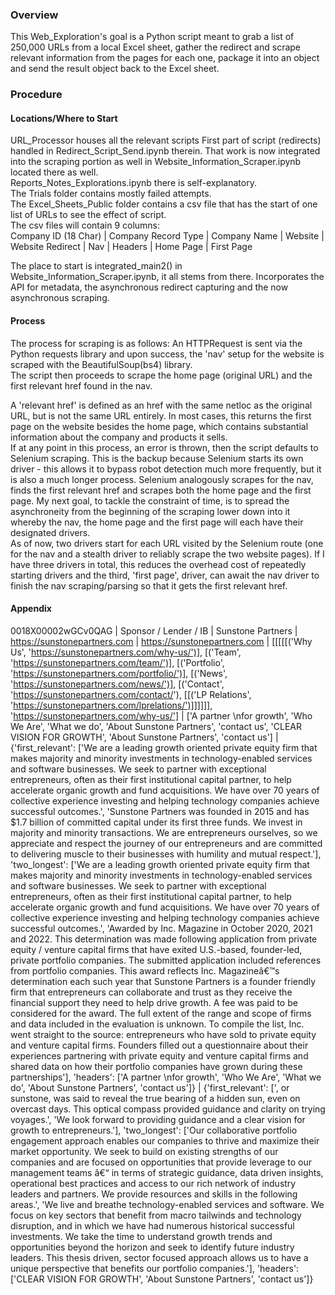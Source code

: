 ### Overview
This Web_Exploration's goal is a Python script meant to grab a list of 250,000 URLs from a local Excel sheet, gather the redirect and scrape relevant information from the pages 
for each one, package it into an object and send the result object back to the Excel sheet.

### Procedure
#### Locations/Where to Start
URL_Processor houses all the relevant scripts
First part of script (redirects) handled in Redirect_Script_Send.ipynb therein. That work is now integrated into the scraping portion as well in Website_Information_Scraper.ipynb located there as well. \
Reports_Notes_Explorations.ipynb there is self-explanatory. \
The Trials folder contains mostly failed attempts. \
The Excel_Sheets_Public folder contains a csv file that has the start of one list of URLs to see the effect of script. \
The csv files will contain 9 columns: \
Company ID (18 Char) | Company Record Type | Company Name | Website | Website Redirect | Nav | Headers | Home Page | First Page

The place to start is integrated_main2() in Website_Information_Scraper.ipynb, it all stems from there. Incorporates the API for metadata, the asynchronous redirect capturing and the now asynchronous scraping.

#### Process
The process for scraping is as follows:
An HTTPRequest is sent via the Python requests library and upon success, the 'nav' setup for the website is scraped with the BeautifulSoup(bs4) library. \
The script then proceeds to scrape the home page (original URL) and the first relevant href found in the nav.

A 'relevant href' is defined as an href with the same netloc as the original URL, but is not the same URL entirely. In most cases, this returns the first page on the website 
besides the home page, which contains substantial information about the company and products it sells. \
If at any point in this process, an error is thrown, then the script defaults to Selenium scraping. This is the backup because Selenium starts its own driver - this allows it 
to bypass robot detection much more frequently, but it is also a much longer process. Selenium analogously scrapes for the nav, finds the first relevant href and scrapes both 
the home page and the first page. My next goal, to tackle the constraint of time, is to spread the asynchroneity from the beginning of the scraping lower down into it whereby 
the nav, the home page and the first page will each have their designated drivers. \
As of now, two drivers start for each URL visited by the Selenium route (one for the nav and a stealth driver to reliably scrape the two website pages). If I have three drivers 
in total, this reduces the overhead cost of repeatedly starting drivers and the third, 'first page', driver, can await the nav driver to finish the nav scraping/parsing so that 
it gets the first relevant href.

#### Appendix
0018X00002wGCv0QAG | Sponsor / Lender / IB | Sunstone Partners | https://sunstonepartners.com | https://sunstonepartners.com | [[[[[('Why Us', 'https://sunstonepartners.com/why-us/')], [('Team', 'https://sunstonepartners.com/team/')], [('Portfolio', 'https://sunstonepartners.com/portfolio/')], [('News', 'https://sunstonepartners.com/news/')], [('Contact', 'https://sunstonepartners.com/contact/'), [[('LP Relations', 'https://sunstonepartners.com/lprelations/')]]]]]], 'https://sunstonepartners.com/why-us/'] | ['A partner \nfor growth', 'Who We Are', 'What we do', 'About Sunstone Partners', 'contact us', 'CLEAR VISION FOR GROWTH', 'About Sunstone Partners', 'contact us'] | {'first_relevant': ['We are a leading growth oriented private equity firm that makes majority and minority investments in technology-enabled services and software businesses. We seek to partner with exceptional entrepreneurs, often as their first institutional capital partner, to help accelerate organic growth and fund acquisitions. We have over 70 years of collective experience investing and helping technology companies achieve successful outcomes.', 'Sunstone Partners was founded in 2015 and has $1.7 billion of committed capital under its first three funds. We invest in majority and minority transactions. We are entrepreneurs ourselves, so we appreciate and respect the journey of our entrepreneurs and are committed to delivering muscle to their businesses with humility and mutual respect.'], 'two_longest': ['We are a leading growth oriented private equity firm that makes majority and minority investments in technology-enabled services and software businesses. We seek to partner with exceptional entrepreneurs, often as their first institutional capital partner, to help accelerate organic growth and fund acquisitions. We have over 70 years of collective experience investing and helping technology companies achieve successful outcomes.', 'Awarded by Inc. Magazine in October 2020, 2021 and 2022. This determination was made following application from private equity / venture capital firms that have exited U.S.-based, founder-led, private portfolio companies. The submitted application included references from portfolio companies. This award reflects Inc. Magazineâ€™s determination each such year that Sunstone Partners is a founder friendly firm that entrepreneurs can collaborate and trust as they receive the financial support they need to help drive growth. A fee was paid to be considered for the award. The full extent of the range and scope of firms and data included in the evaluation is unknown. To compile the list, Inc. went straight to the source: entrepreneurs who have sold to private equity and venture capital firms. Founders filled out a questionnaire about their experiences partnering with private equity and venture capital firms and shared data on how their portfolio companies have grown during these partnerships'], 'headers': ['A partner \nfor growth', 'Who We Are', 'What we do', 'About Sunstone Partners', 'contact us']} | {'first_relevant': [', or sunstone, was said to reveal the true bearing of a hidden sun, even on overcast days. This optical compass provided guidance and clarity on trying voyages.', 'We look forward to providing guidance and a clear vision for growth to entrepreneurs.'], 'two_longest': ['Our collaborative portfolio engagement approach enables our companies to thrive and maximize their market opportunity. We seek to build on existing strengths of our companies and are focused on opportunities that provide leverage to our management teams â€“ in terms of strategic guidance, data driven insights, operational best practices and access to our rich network of industry leaders and partners. We provide resources and skills in the following areas.', 'We live and breathe technology-enabled services and software. We focus on key sectors that benefit from macro tailwinds and technology disruption, and in which we have had numerous historical successful investments. We take the time to understand growth trends and opportunities beyond the horizon and seek to identify future industry leaders. This thesis driven, sector focused approach allows us to have a unique perspective that benefits our portfolio companies.'], 'headers': ['CLEAR VISION FOR GROWTH', 'About Sunstone Partners', 'contact us']}
